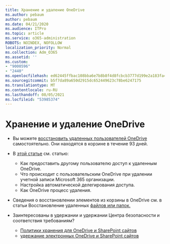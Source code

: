 ```yaml
---
title: Хранение и удаление OneDrive
ms.author: pebaum
author: pebaum
ms.date: 04/21/2020
ms.audience: ITPro
ms.topic: article
ms.service: o365-administration
ROBOTS: NOINDEX, NOFOLLOW
localization_priority: Normal
ms.collection: Adm_O365
ms.assetid: ''
ms.custom:
- "9000596"
- "2440"
ms.openlocfilehash: ed62445ffbac108bba6e7b8b8f4d8fcbcb3777d199e2a183fa457949cfe830a0
ms.sourcegitcommit: b5f7da89a650d2915dc652449623c78be6247175
ms.translationtype: MT
ms.contentlocale: ru-RU
ms.lasthandoff: 08/05/2021
ms.locfileid: "53985374"
---
```

# <a name="onedrive-retention-and-deletion"></a>Хранение и удаление OneDrive

- Вы можете [восстановить удаленных пользователей OneDrive](https://docs.microsoft.com/onedrive/restore-deleted-onedrive) самостоятельно. Они находятся в корзине в течение 93 дней.

- В [этой статье](https://docs.microsoft.com/onedrive/retention-and-deletion) см. статью:
    - Как предоставить другому пользователю доступ к удаленным OneDrive.
    - Что происходит с пользовательским OneDrive при удалении учетной записи Microsoft 365 организации.
    - Настройка автоматической делегирования доступа.
    - Как OneDrive процесс удаления.

- Сведения о восстановлении элементов из корзины в OneDrive см. в статьи Восстановление удаленных [файлов или папок.](https://support.office.com/article/949ada80-0026-4db3-a953-c99083e6a84f)

- Заинтересованы в удержании и удержании Центра безопасности и соответствия требованиям?
    - [Политики хранения для OneDrive и SharePoint сайтов](https://docs.microsoft.com/microsoft-365/compliance/retention-policies)
    - [удержание электронных OneDrive и SharePoint сайтов](https://docs.microsoft.com/office365/securitycompliance/ediscovery-cases#step-4-place-content-locations-on-hold)
